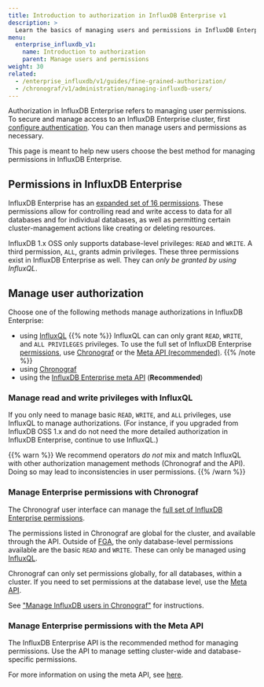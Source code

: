 ```yaml
---
title: Introduction to authorization in InfluxDB Enterprise v1
description: >
  Learn the basics of managing users and permissions in InfluxDB Enterprise v1.
menu:
  enterprise_influxdb_v1:
    name: Introduction to authorization
    parent: Manage users and permissions
weight: 30
related:
  - /enterprise_influxdb/v1/guides/fine-grained-authorization/
  - /chronograf/v1/administration/managing-influxdb-users/
---
```


Authorization in InfluxDB Enterprise refers to managing user permissions.
To secure and manage access to an InfluxDB Enterprise cluster,
first [configure authentication](/enterprise_influxdb/v1/administration/configure/security/authentication/).
You can then manage users and permissions as necessary.

This page is meant to help new users choose the best method
for managing permissions in InfluxDB Enterprise.

## Permissions in InfluxDB Enterprise

InfluxDB Enterprise has an [expanded set of 16 permissions](/enterprise_influxdb/v1/administration/manage/users-and-permissions/permissions/#permissions).
These permissions allow for
controlling read and write access to data for all databases and for individual databases,
as well as permitting certain cluster-management actions like creating or deleting resources.

InfluxDB 1.x OSS only supports database-level privileges: `READ` and `WRITE`.
A third permission, `ALL`, grants admin privileges.
These three permissions exist in InfluxDB Enterprise as well.
They can _only be granted by using InfluxQL_.

## Manage user authorization

Choose one of the following methods manage authorizations in InfluxDB Enterprise:

- using [InfluxQL](#manage-read-and-write-privileges-with-influxql)
  {{% note %}}
InfluxQL can can only grant `READ`, `WRITE`, and `ALL PRIVILEGES` privileges.
To use the full set of InfluxDB Enterprise [permissions](/enterprise_influxdb/v1/administration/manage/users-and-permissions/permissions/),
use [Chronograf](#manage-specific-privileges-with-chronograf)
or the [Meta API (recommended)](#influxdb-enterprise-meta-api).
  {{% /note %}}
- using [Chronograf](#manage-enterprise-permissions-with-chronograf)
- using the [InfluxDB Enterprise meta API](#manage-enterprise-permissions-with-the-meta-api) (**Recommended**)

### Manage read and write privileges with InfluxQL

If you only need to manage basic `READ`, `WRITE`, and `ALL` privileges,
use InfluxQL to manage authorizations.
(For instance, if you upgraded from InfluxDB OSS 1.x
and do not need the more detailed authorization in InfluxDB Enterprise, continue to use InfluxQL.)

{{% warn %}}
We recommend operators *do not* mix and match InfluxQL
with other authorization management methods (Chronograf and the API).
Doing so may lead to inconsistencies in user permissions.
{{% /warn %}}

### Manage Enterprise permissions with Chronograf

The Chronograf user interface can manage the
[full set of InfluxDB Enterprise permissions](/enterprise_influxdb/v1/administration/manage/users-and-permissions/permissions/#permissions).

The permissions listed in Chronograf are global for the cluster, and available through the API.
Outside of [FGA](/enterprise_influxdb/v1/administration/manage/users-and-permissions/fine-grained-authorization),
the only database-level permissions available are the basic `READ` and `WRITE`.
These can only be managed using [InfluxQL](#manage-read-and-write-privileges-with-influxql).

Chronograf can only set permissions globally, for all databases, within a cluster.
If you need to set permissions at the database level, use the [Meta API](#influxdb-enterprise-meta-api).

See ["Manage InfluxDB users in Chronograf"](/chronograf/v1/administration/managing-influxdb-users/)
for instructions.

### Manage Enterprise permissions with the Meta API

The InfluxDB Enterprise API is the recommended method for managing permissions.
Use the API to manage setting cluster-wide and database-specific permissions.

For more information on using the meta API,
see [here](/enterprise_influxdb/v1/administration/manage/users-and-permissions/authorization-api).
